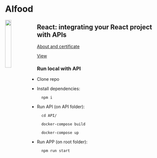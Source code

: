 # Alfood

 <img align="left" width="20%" src='' />

## React: integrating your React project with APIs

[About and certificate](https://github.com/alura-dive-enock/certificates/tree/main/Courses/Front_End/React/React_integrating_your_React_project_with_APIs)

[View]()

### Run local with API

- Clone repo

- Install dependencies:
```shell
  npm i
```

- Run API (on API folder):
```shell
  cd API/

  docker-compose build

  docker-compose up
```

- Run APP (on root folder):
```shell
  npm run start
```
